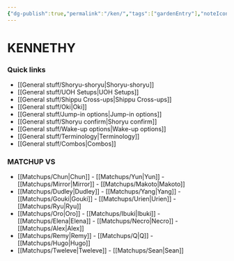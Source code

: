 ```yaml
---
{"dg-publish":true,"permalink":"/ken/","tags":["gardenEntry"],"noteIcon":""}
---
```


# KENNETHY
### Quick links
- [[General stuff/Shoryu-shoryu\|Shoryu-shoryu]]
- [[General stuff/UOH Setups\|UOH Setups]]
- [[General stuff/Shippu Cross-ups\|Shippu Cross-ups]]
- [[General stuff/Oki\|Oki]]
- [[General stuff/Jump-in options\|Jump-in options]]
- [[General stuff/Shoryu confirm\|Shoryu confirm]]
- [[General stuff/Wake-up options\|Wake-up options]]
- [[General stuff/Terminology\|Terminology]]
- [[General stuff/Combos\|Combos]]

### MATCHUP VS
- [[Matchups/Chun\|Chun]] - [[Matchups/Yun\|Yun]] - [[Matchups/Mirror\|Mirror]] - [[Matchups/Makoto\|Makoto]] 
- [[Matchups/Dudley\|Dudley]] - [[Matchups/Yang\|Yang]] - [[Matchups/Gouki\|Gouki]] - [[Matchups/Urien\|Urien]] - [[Matchups/Ryu\|Ryu]] 
- [[Matchups/Oro\|Oro]] - [[Matchups/Ibuki\|Ibuki]] - [[Matchups/Elena\|Elena]] - [[Matchups/Necro\|Necro]] - [[Matchups/Alex\|Alex]] 
- [[Matchups/Remy\|Remy]] - [[Matchups/Q\|Q]] - [[Matchups/Hugo\|Hugo]] 
- [[Matchups/Tweleve\|Tweleve]] - [[Matchups/Sean\|Sean]] 


